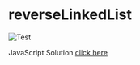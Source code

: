# reverseLinkedList

![Test](https://github.com/banevare/Reverse-Linked-List/workflows/Test/badge.svg)

JavaScript Solution [click here](http://banevare.github.io/reverseLinkedList/reverseList.html)
